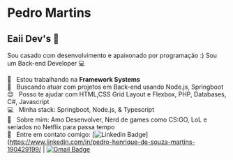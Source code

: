 
# Pedro Martins

## Eaii Dev's 👋
Sou casado com desenvolvimento e apaixonado por programação :)
Sou um Back-end Developer :computer:

 :rocket:  &nbsp; Estou trabalhando na **Framework Systems**
 <br/> :purple_heart: &nbsp; Buscando atuar com projetos em Back-end usando Node.js, Springboot
 <br/> :blush: &nbsp; Posso te ajudar com HTML,CSS Grid Layout e Flexbox, PHP, Databases, C#, Javascript
 <br/> :computer: &nbsp; Minha stack: Springboot, Node.js, & Typescript
 <br/> 💬  &nbsp; Sobre mim: Amo Desenvolver, Nerd de games como CS:GO, LoL e seriados no Netflix para passa tempo 
 <br/> :email: &nbsp; Entre em contato comigo: [![Linkedin Badge](https://img.shields.io/badge/-ThiagoMarinho-blue?style=flat-square&logo=Linkedin&logoColor=white&link=https://www.linkedin.com/in/pedro-henrique-de-souza-martins-190429199/)](https://www.linkedin.com/in/pedro-henrique-de-souza-martins-190429199/ 
| 
[![Gmail Badge](https://img.shields.io/badge/-tgmarinho@gmail.com-c14438?style=flat-square&logo=Gmail&logoColor=white&link=mailto:pedrohmartinss@hotmail.com)](mailto:pedrohmartinss@hotmail.com)
